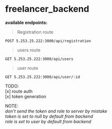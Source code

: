 # freelancer_backend

**available endpoints:**

>Registration route
```
POST 5.253.25.222:3000/api/registration
```
>users route
```
GET 5.253.25.222:3000/api/users
```
>user route
```
GET 5.253.25.222:3000/api/user/:id
```
TODO:<br />
[x] route auth<br />
[x] token generation

NOTE:<br />
*don't send the token and role to server by mistake*<br />
*token is set to null by default from backend*<br />
*role is set to user by default from backend*<br />
